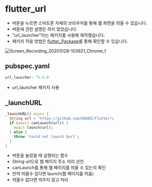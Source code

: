 # flutter_url

- 버튼을 누르면 스마트폰 자체의 브라우저를 통해 웹 화면을 띄울 수 있습니다.
- 버튼에 관한 설명은 하지 않았습니다.
- "url_launcher"라는 패키지를 사용해 제작했습니다.
- 패키지 적용 방법은 [flutter_Package](https://github.com/OOGEE/Flutter/tree/master/flutter_Package)를 통해 확인할 수 있습니다.

![Screen_Recording_20201028-103621_Chrome_1](https://user-images.githubusercontent.com/46275549/97380058-96c7ab00-1909-11eb-9a49-fa47f68e654c.gif)

## pubspec.yaml
~~~dart
url_launcher: ^5.6.0
~~~
- url_launcher 패키지 사용

## _launchURL
~~~dart
_launchURL() async {
  String url = "https://github.com/OOGEE/Flutter";
  if (await canLaunch(url)) {
    await launch(url);
  } else {
    throw 'Could not launch $url';
  }
}
~~~
- 버튼을 눌렀을 때 실행되는 함수
- String url으로 웹 페이지 주소 미리 선언
- canLaunch를 통해 웹 페이지를 띄울 수 있는지 확인
- 만약 띄울수 있다면 launch(웹 페이지를 띄움)
- 띄울수 없다면 띄우지 않고 처리


